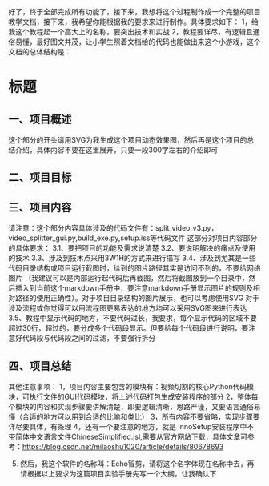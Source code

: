 好了，终于全部完成所有功能了，接下来，我想将这个过程制作成一个完整的项目教学文档，接下来，我希望你能根据我的要求来进行制作。具体要求如下：
1，给我这个教程起一个高大上的名称，要突出技术和实战
2，教程要详尽，有逻辑且通俗易懂，最好图文并茂，让小学生照着文档给的代码也能做出来这个小游戏，这个文档的总体结构是：
# 标题
## 一、项目概述
这个部分的开头请用SVG为我生成这个项目动态效果图，然后再是这个项目的总结介绍，具体内容不要在这里展开，只要一段300字左右的介绍即可
## 二、项目目标

## 三、项目内容
请注意：这个部分内容具体涉及的代码文件有：split_video_v3.py，video_splitter_gui.py,build_exe.py,setup.iss等代码文件
这部分对项目内容部分的具体要求：
3.1、要把项目的功能及需求说清楚
3.2、要说明解决的痛点及使用的技术
3.3、涉及到技术点采用3W1H的方式来进行描写
3.4、涉及到尤其是一些代码目录结构或项目运行截图时，给到的图片路径其实是访问不到的，不要给网络图片
（我建议可以是内部运行起代码后再截图，然后将截图放到一个目录中，然后插入到当前这个markdown手册中，要注意markdown手册显示图片的规则及相对路径的使用正确性）。对于项目目录结构的图片展示，也可以考虑使用SVG
对于涉及流程或你觉得可以用流程图更易表达的地方均可以采用SVG图来进行表达
3.5、教程中显示代码的地方，不要代码过长，我要求，每个显示代码的区域不要超过30行，超过的，要分成多个代码段显示。但要给每个代码段进行说明，要注意好代码段与代码段之间的过滤，不要强行拆分

## 四、项目总结

其他注意事项：
1，项目内容主要包含的模块有：视频切割的核心Python代码模块，可执行文件的GUI代码模块，将上述代码打包生成安装程序的部分
2，整体每个模块的内容和实现步骤要讲解清楚，即要逻辑清晰，思路严谨，又要语言通俗易懂（合适的地方可以用到合适的比喻和类比）
3，所有内容不要省略，实现步骤要详尽要具体，有条理
4，还有一个要注意的地方，就是 InnoSetup安装程序中不带简体中文语言文件ChineseSimplified.isl,需要从官方网站下载，具体文章可参考：https://blog.csdn.net/milaoshu1020/article/details/80678693

5. 然后，我这个软件的名称叫：Echo智剪，请将这个名字体现在名称中去，再请根据以上要求为这篇项目实验手册先写一个大纲，让我确认下